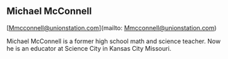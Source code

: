 ## Michael McConnell

[Mmcconnell@unionstation.com](mailto: Mmcconnell@unionstation.com)

Michael McConnell is a former high school math and science teacher. Now he is an educator at Science City in Kansas City Missouri.
